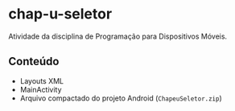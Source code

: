 # chap-u-seletor
Atividade da disciplina de Programação para Dispositivos Móveis.

## Conteúdo
- Layouts XML
- MainActivity
- Arquivo compactado do projeto Android (`ChapeuSeletor.zip`)
